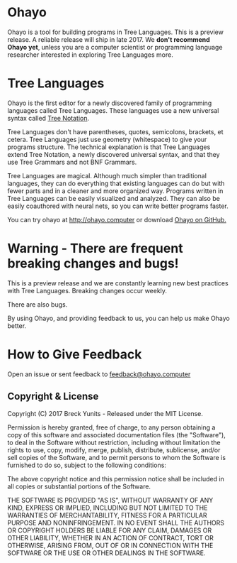 Ohayo
=====

Ohayo is a tool for building programs in Tree Languages. This is a preview release. A reliable release will ship in late 2017. We **don't recommend Ohayo yet**, unless you are a computer scientist or programming language researcher interested in exploring Tree Languages more.

Tree Languages
==============

Ohayo is the first editor for a newly discovered family of programming languages called Tree Languages. These languages use a new universal syntax called <a href="https://github.com/breck7/otree">Tree Notation</a>.

Tree Languages don't have parentheses, quotes, semicolons, brackets, et cetera. Tree Languages just use geometry (whitespace) to give your programs structure. The technical explanation is that Tree Languages extend Tree Notation, a newly discovered universal syntax, and that they use Tree Grammars and not BNF Grammars.

Tree Languages are magical. Although much simpler than traditional languages, they can do everything that existing languages can do but with fewer parts and in a cleaner and more organized way. Programs written in Tree Languages can be easily visualized and analyzed. They can also be easily coauthored with neural nets, so you can write better programs faster.

You can try ohayo at http://ohayo.computer or download <a href="https://github.com/breck7/ohayo">Ohayo on GitHub.</a>

Warning - There are frequent breaking changes and bugs!
=======================================================

This is a preview release and we are constantly learning new best practices with Tree Languages. Breaking changes occur weekly.

There are also bugs.

By using Ohayo, and providing feedback to us, you can help us make Ohayo better.

How to Give Feedback
====================

Open an issue or sent feedback to feedback@ohayo.computer

Copyright & License
-------------------

Copyright (C) 2017 Breck Yunits - Released under the MIT License.

Permission is hereby granted, free of charge, to any person obtaining a copy of this software and associated documentation files (the "Software"), to deal in the Software without restriction, including without limitation the rights to use, copy, modify, merge, publish, distribute, sublicense, and/or sell copies of the Software, and to permit persons to whom the Software is furnished to do so, subject to the following conditions:

The above copyright notice and this permission notice shall be included in all copies or substantial portions of the Software.

THE SOFTWARE IS PROVIDED "AS IS", WITHOUT WARRANTY OF ANY KIND, EXPRESS OR IMPLIED, INCLUDING BUT NOT LIMITED TO THE WARRANTIES OF MERCHANTABILITY, FITNESS FOR A PARTICULAR PURPOSE AND NONINFRINGEMENT. IN NO EVENT SHALL THE AUTHORS OR COPYRIGHT HOLDERS BE LIABLE FOR ANY CLAIM, DAMAGES OR OTHER LIABILITY, WHETHER IN AN ACTION OF CONTRACT, TORT OR OTHERWISE, ARISING FROM, OUT OF OR IN CONNECTION WITH THE SOFTWARE OR THE USE OR OTHER DEALINGS IN THE SOFTWARE.
